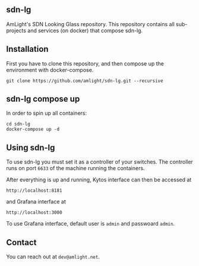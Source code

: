 ## sdn-lg

AmLight's SDN Looking Glass repository. This repository contains all sub-projects and services (on docker) that compose sdn-lg.

## Installation

First you have to clone this repository, and then compose up the environment with docker-compose.

```
git clone https://github.com/amlight/sdn-lg.git --recursive
```

## sdn-lg compose up

In order to spin up all containers:

```
cd sdn-lg
docker-compose up -d
```

## Using sdn-lg

To use sdn-lg you must set it as a controller of your switches. The controller runs on port `6633` of the machine running the containers.

After everything is up and running, Kytos interface can then be accessed at

```
http://localhost:8181
```

and Grafana interface at

```
http://localhost:3000
```

To use Grafana interface, default user is `admin` and passwoard `admin`.

## Contact

You can reach out at `dev@amlight.net`.
